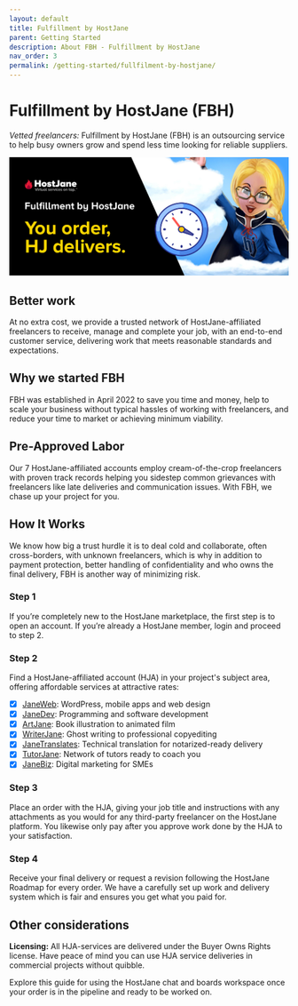 ```yaml
---
layout: default
title: Fulfillment by HostJane
parent: Getting Started
description: About FBH - Fulfillment by HostJane
nav_order: 3
permalink: /getting-started/fullfilment-by-hostjane/
---
```


# Fulfillment by HostJane (FBH)

*Vetted freelancers:* Fulfillment by HostJane (FBH) is an outsourcing service to help busy owners grow and spend less time looking for reliable suppliers.

![](/assets/fbh.jpeg)

## Better work

At no extra cost, we provide a trusted network of HostJane-affiliated freelancers to receive, manage and complete your job, with an end-to-end customer service, delivering work that meets reasonable standards and expectations.

## Why we started FBH

FBH was established in April 2022 to save you time and money, help to scale your business without typical hassles of working with freelancers, and reduce your time to market or achieving minimum viability.

## Pre-Approved Labor

Our 7 HostJane-affiliated accounts employ cream-of-the-crop freelancers with proven track records helping you sidestep common grievances with freelancers like late deliveries and communication issues. With FBH, we chase up your project for you.

## How It Works

We know how big a trust hurdle it is to deal cold and collaborate, often cross-borders, with unknown freelancers, which is why in addition to payment protection, better handling of confidentiality and who owns the final delivery, FBH is another way of minimizing risk.

### Step 1

If you’re completely new to the HostJane marketplace, the first step is to open an account. If you’re already a HostJane member, login and proceed to step 2.

### Step 2

Find a HostJane-affiliated account (HJA) in your project's subject area, offering affordable services at attractive rates:

- [x] [JaneWeb](http://www.hostjane.com/marketplace/janeweb): WordPress, mobile apps and web design
- [x] [JaneDev](http://www.hostjane.com/marketplace/janedev): Programming and software development
- [x] [ArtJane](http://www.hostjane.com/marketplace/artjane): Book illustration to animated film
- [x] [WriterJane](http://www.hostjane.com/marketplace/writerjane): Ghost writing to professional copyediting
- [x] [JaneTranslates](http://www.hostjane.com/marketplace/janetranslates): Technical translation for notarized-ready delivery
- [x] [TutorJane](http://www.hostjane.com/marketplace/tutorjane): Network of tutors ready to coach you
- [x] [JaneBiz](http://www.hostjane.com/marketplace/janebiz): Digital marketing for SMEs

### Step 3

Place an order with the HJA, giving your job title and instructions with any attachments as you would for any third-party freelancer on the HostJane platform. You likewise only pay after you approve work done by the HJA to your satisfaction.

### Step 4

Receive your final delivery or request a revision following the HostJane Roadmap for every order. We have a carefully set up work and delivery system which is fair and ensures you get what you paid for.

## Other considerations

**Licensing:** All HJA-services are delivered under the Buyer Owns Rights license. Have peace of mind you can use HJA service deliveries in commercial projects without quibble.

Explore this guide for using the HostJane chat and boards workspace once your order is in the pipeline and ready to be worked on.